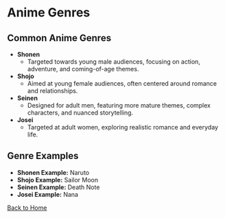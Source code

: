# Anime Genres

## Common Anime Genres
- **Shonen**
  - Targeted towards young male audiences, focusing on action, adventure, and coming-of-age themes.
- **Shojo**
  - Aimed at young female audiences, often centered around romance and relationships.
- **Seinen**
  - Designed for adult men, featuring more mature themes, complex characters, and nuanced storytelling.
- **Josei**
  - Targeted at adult women, exploring realistic romance and everyday life.

## Genre Examples
- **Shonen Example:** Naruto
- **Shojo Example:** Sailor Moon
- **Seinen Example:** Death Note
- **Josei Example:** Nana

[Back to Home](README.md)

